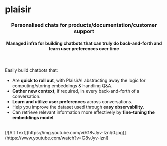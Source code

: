 # plaisir

<h3 align="center">Personalised chats for products/documentation/customer support</h3>
<h4 align="center">Managed infra for building chatbots that can truly do back-and-forth and learn user preferences over time</h4>

<br /><br />
Easily build chatbots that:

- Are **quick to roll out**, with PlaisirAI abstracting away the logic for computing/storing embeddings & handling Q&A.
- **Gather new context**, if required, in every back-and-forth of a conversation.
- **Learn and utilize user preferences** across conversations.
- Help you improve the dataset used through **easy observability**.
- Can retrieve relevant information more effectively by **fine-tuning the embeddings model**.

<br/>
[![Alt Text](https://img.youtube.com/vi/G8vJyv-lznI/0.jpg)](https://www.youtube.com/watch?v=G8vJyv-lznI)



